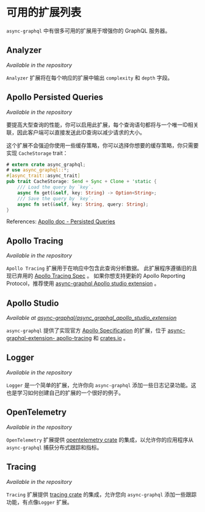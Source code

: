 # 可用的扩展列表

`async-graphql` 中有很多可用的扩展用于增强你的 GraphQL 服务器。

## Analyzer
*Available in the repository*

`Analyzer` 扩展将在每个响应的扩展中输出 `complexity` 和 `depth` 字段。

## Apollo Persisted Queries
*Available in the repository*

要提高大型查询的性能，你可以启用此扩展，每个查询语句都将与一个唯一ID相关联，因此客户端可以直接发送此ID查询以减少请求的大小。

这个扩展不会强迫你使用一些缓存策略，你可以选择你想要的缓存策略，你只需要实现 `CacheStorage` trait：

```rust
# extern crate async_graphql;
# use async_graphql::*;
#[async_trait::async_trait]
pub trait CacheStorage: Send + Sync + Clone + 'static {
    /// Load the query by `key`.
    async fn get(&self, key: String) -> Option<String>;
    /// Save the query by `key`.
    async fn set(&self, key: String, query: String);
}
```

References: [Apollo doc - Persisted Queries](https://www.apollographql.com/docs/react/api/link/persisted-queries/)

## Apollo Tracing
*Available in the repository*

`Apollo Tracing` 扩展用于在响应中包含此查询分析数据。 此扩展程序遵循旧的且现已弃用的 [Apollo Tracing Spec](https://github.com/apollographql/apollo-tracing) 。 
如果你想支持更新的 Apollo Reporting Protocol，推荐使用 [async-graphql Apollo studio extension](https://github.com/async-graphql/async_graphql_apollo_studio_extension) 。

## Apollo Studio
*Available at [async-graphql/async_graphql_apollo_studio_extension](https://github.com/async-graphql/async_graphql_apollo_studio_extension)*

 `async-graphql` 提供了实现官方 [Apollo Specification](https://www.apollographql.com/docs/studio/setup-analytics/#third-party-support) 的扩展，位于 [async-graphql-extension- apollo-tracing](https://github.com/async-graphql/async_graphql_apollo_studio_extension) 和 [crates.io](https://crates.io/crates/async-graphql-extension-apollo-tracing) 。

## Logger
*Available in the repository*

`Logger` 是一个简单的扩展，允许你向 `async-graphql` 添加一些日志记录功能。这也是学习如何创建自己的扩展的一个很好的例子。 

## OpenTelemetry
*Available in the repository*

`OpenTelemetry` 扩展提供 [opentelemetry crate](https://crates.io/crates/opentelemetry) 的集成，以允许你的应用程序从 `async-graphql` 捕获分布式跟踪和指标。

## Tracing
*Available in the repository*

`Tracing` 扩展提供 [tracing crate](https://crates.io/crates/tracing) 的集成，允许您向 `async-graphql` 添加一些跟踪功能，有点像`Logger` 扩展。
